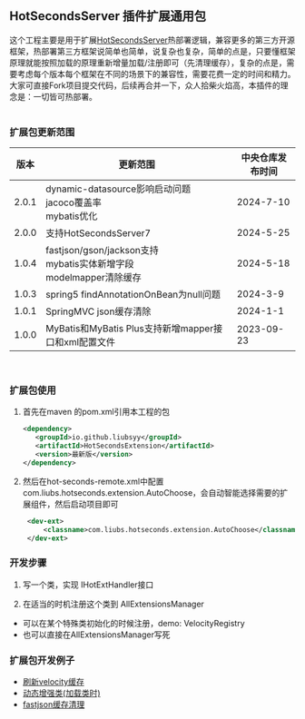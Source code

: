

## HotSecondsServer 插件扩展通用包

这个工程主要是用于扩展[HotSecondsServer](https://github.com/Liubsyy/HotSecondsIDEA)热部署逻辑，兼容更多的第三方开源框架，热部署第三方框架说简单也简单，说复杂也复杂，简单的点是，只要懂框架原理就能按照加载的原理重新增量加载/注册即可（先清理缓存），复杂的点是，需要考虑每个版本每个框架在不同的场景下的兼容性，需要花费一定的时间和精力。大家可直接Fork项目提交代码，后续再合并一下，众人拾柴火焰高，本插件的理念是：一切皆可热部署。
<br><br>

### 扩展包更新范围
| 版本    | 更新范围                                                            | 中央仓库发布时间   |
|-------|-----------------------------------------------------------------|------------|
| 2.0.1 | dynamic-datasource影响启动问题<br>jacoco覆盖率<br> mybatis优化             | 2024-7-10  |
| 2.0.0 | 支持HotSecondsServer7                                             | 2024-5-25  |
| 1.0.4 | fastjson/gson/jackson支持 <br> mybatis实体新增字段 <br> modelmapper清除缓存 | 2024-5-18  |
| 1.0.3 | spring5 findAnnotationOnBean为null问题                             | 2024-3-9   |
| 1.0.1 | SpringMVC json缓存清除                                              | 2024-1-1   |
| 1.0.0 | MyBatis和MyBatis Plus支持新增mapper接口和xml配置文件                        | 2023-09-23 |

<br>

### 扩展包使用


1. 首先在maven 的pom.xml引用本工程的包
   ```xml
   <dependency>
      <groupId>io.github.liubsyy</groupId>
      <artifactId>HotSecondsExtension</artifactId>
      <version>最新版</version>
   </dependency>
   ```

2. 然后在hot-seconds-remote.xml中配置 com.liubs.hotseconds.extension.AutoChoose，会自动智能选择需要的扩展组件，然后启动项目即可
   ```xml
    <dev-ext>
        <classname>com.liubs.hotseconds.extension.AutoChoose</classname>
    </dev-ext>
   ```




### 开发步骤

1. 写一个类，实现 IHotExtHandler接口

2. 在适当的时机注册这个类到 AllExtensionsManager
 
 - 可以在某个特殊类初始化的时候注册，demo: VelocityRegistry
 - 也可以直接在AllExtensionsManager写死

### 扩展包开发例子

- [刷新velocity缓存](https://github.com/Liubsyy/HotSecondsExtension/blob/master/doc/%E5%86%99%E6%89%A9%E5%B1%95%E5%8C%85%E4%BE%8B%E5%AD%90.md)
- [动态增强类(加载类时)](./src/main/java/com/liubs/hotseconds/extension/transform/demo/TransformDemo.java)
- [fastjson缓存清理](./src/main/java/com/liubs/hotseconds/extension/transform/registry/FastJsonRegistry.java)



